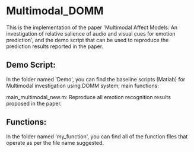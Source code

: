 # Multimodal_DOMM
This is the implementation of the paper 'Multimodal Affect Models: An investigation of relative salience of audio and visual cues for emotion prediction', and the demo script that can be used to reproduce the prediction results reported in the paper.


## Demo Script:
In the folder named 'Demo', you can find the baseline scripts (Matlab) for Multimodal investigation using DOMM system; main functions:

main_multimodal_new.m: Reproduce all emotion recognition results proposed in the paper.

## Functions:
In the folder named 'my_function', you can find all of the function files that operate as per the file name suggested.
